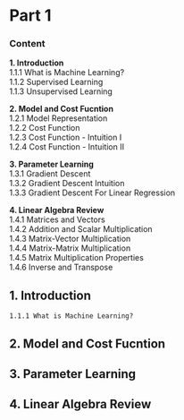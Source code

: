# Part 1
### Content  

**1. Introduction**  
1.1.1 What is Machine Learning?  
1.1.2 Supervised Learning  
1.1.3 Unsupervised Learning  

**2. Model and Cost Fucntion**  
1.2.1 Model Representation  
1.2.2 Cost Function  
1.2.3 Cost Function - Intuition I  
1.2.4 Cost Function - Intuition II  

**3. Parameter Learning**  
1.3.1 Gradient Descent  
1.3.2 Gradient Descent Intuition  
1.3.3 Gradient Descent For Linear Regression  

**4. Linear Algebra Review**  
1.4.1 Matrices and Vectors  
1.4.2 Addition and Scalar Multiplication  
1.4.3 Matrix-Vector Multiplication  
1.4.4 Matrix-Matrix Multiplication  
1.4.5 Matrix Multiplication Properties  
1.4.6 Inverse and Transpose  

## 1. Introduction  
	1.1.1 What is Machine Learning?  
	
	
	
## 2. Model and Cost Fucntion

## 3. Parameter Learning 

## 4. Linear Algebra Review  

	
	













 